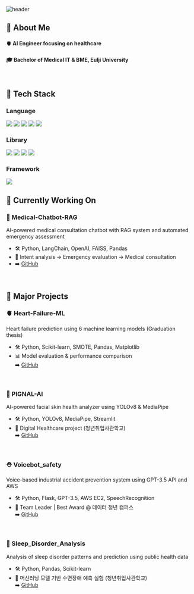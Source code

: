 
<!--Header-->
![header](https://capsule-render.vercel.app/api?type=waving&color=gradient&height=250&section=header&text=WIP,%20always%20🐣)

<!--Body-->
## 👀 About Me
#### 🫀 AI Engineer focusing on healthcare
#### 🎓 Bachelor of Medical IT & BME, Eulji University
<br/>

## 🧱 Tech Stack
### Language
<!--Python-->
<img src="https://img.shields.io/badge/Python-3776AB?style=flat-square&logo=Python&logoColor=white"/> <!-- C --><img src="https://img.shields.io/badge/C-00599C?style=flat-square&logo=c&logoColor=white"/> <!-- R --><img src="https://img.shields.io/badge/R-276DC3?style=flat-square&logo=r&logoColor=white"/> <!--HTML/CSS--><img src="https://img.shields.io/badge/HTML-E34F26?style=flat-square&logo=html5&logoColor=white"/> <img src="https://img.shields.io/badge/CSS-1572B6?style=flat-square&logo=css3&logoColor=white"/>
<br/>

### Library
<!-- Scikit-learn -->
<img src="https://img.shields.io/badge/Scikit--learn-F7931E?style=flat-square&logo=scikit-learn&logoColor=white"/> <!-- Pandas --><img src="https://img.shields.io/badge/Pandas-150458?style=flat-square&logo=pandas&logoColor=white"/> <!-- Numpy --><img src="https://img.shields.io/badge/NumPy-013243?style=flat-square&logo=numpy&logoColor=white"/> <!--OpneAI--><img src="https://img.shields.io/badge/OpenAI-412991?style=flat-square&logo=openai&logoColor=white"/>
<br/>

### Framework
<img src="https://img.shields.io/badge/Flask-000000?style=flat-square&logo=flask&logoColor=white"/>
<br/>

## 🚧 Currently Working On  
### 💬 Medical-Chatbot-RAG
AI-powered medical consultation chatbot with RAG system and automated emergency assessment
- 🛠 Python, LangChain, OpenAI, FAISS, Pandas
- 🏥 Intent analysis → Emergency evaluation → Medical consultation
- ➡️ [GitHub](https://github.com/howith29/medicine_Chat)
<br/>

## 🧩 Major Projects
### 🫀 Heart-Failure-ML  
Heart failure prediction using 6 machine learning models (Graduation thesis)  
- 🛠 Python, Scikit-learn, SMOTE, Pandas, Matplotlib  
- 📊 Model evaluation & performance comparison  
➡️ [GitHub](https://github.com/howith29/Heart_Failure_Prediction)
<br/>

### 🔬 PIGNAL-AI    
AI-powered facial skin health analyzer using YOLOv8 & MediaPipe  
- 🛠 Python, YOLOv8, MediaPipe, Streamlit  
- 📌 Digital Healthcare project (청년취업사관학교)  
➡️ [GitHub](https://github.com/NIS-co-create/acne-CV)
<br/>

### ⛑️ Voicebot_safety 
Voice-based industrial accident prevention system using GPT-3.5 API and AWS  
- 🛠 Python, Flask, GPT-3.5, AWS EC2, SpeechRecognition  
- 🏅 Team Leader | Best Award @ 데이터 청년 캠퍼스  
➡️ [GitHub](https://github.com/howith29/Voicebot_safety_AWS)
<br/>

### 🌃 Sleep_Disorder_Analysis  
Analysis of sleep disorder patterns and prediction using public health data  
- 🛠 Python, Pandas, Scikit-learn 
- 🧪 머신러닝 모델 기반 수면장애 예측 실험 (청년취업사관학교)  
➡️ [GitHub](https://github.com/howith29/Urban_Sleep_disorder_Analysis)



